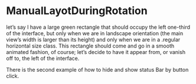 # ManualLayotDuringRotation

let’s say I have a large green rectangle that should occupy the left one-third of the interface, but only when we are in landscape orientation (the main view’s width is larger than its height) and only when we are in a .regular horizontal size class. This rectangle should come and go in a smooth animated fashion, of course; let’s decide to have it appear from, or vanish off to, the left of the interface.

There is the second example of how to hide and show status Bar by button click.
